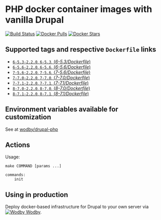 # PHP docker container images with vanilla Drupal

[![Build Status](https://travis-ci.org/wodby/drupal.svg?branch=master)](https://travis-ci.org/wodby/drupal)
[![Docker Pulls](https://img.shields.io/docker/pulls/wodby/drupal.svg)](https://hub.docker.com/r/wodby/drupal)
[![Docker Stars](https://img.shields.io/docker/stars/wodby/drupal.svg)](https://hub.docker.com/r/wodby/drupal)

## Supported tags and respective `Dockerfile` links

- [`6-5.3-2.2.0`, `6-5.3`, (*6-5.3/Dockerfile*)](https://github.com/wodby/drupal/tree/master/6/5.3/Dockerfile)
- [`6-5.6-2.2.0`, `6-5.6`, (*6-5.6/Dockerfile*)](https://github.com/wodby/drupal/tree/master/6/5.6/Dockerfile)
- [`7-5.6-2.2.0`, `7-5.6`, (*7-5.6/Dockerfile*)](https://github.com/wodby/drupal/tree/master/7/5.6/Dockerfile)
- [`7-7.0-2.2.0`, `7-7.0`, (*7-7.0/Dockerfile*)](https://github.com/wodby/drupal/tree/master/7/7.0/Dockerfile)
- [`7-7.1-2.2.0`, `7-7.1`, (*7-7.1/Dockerfile*)](https://github.com/wodby/drupal/tree/master/7/7.1/Dockerfile)
- [`8-7.0-2.2.0`, `8-7.0`, (*8-7.0/Dockerfile*)](https://github.com/wodby/drupal/tree/master/8/7.0/Dockerfile)
- [`8-7.1-2.2.0`, `8-7.1`, (*8-7.1/Dockerfile*)](https://github.com/wodby/drupal/tree/master/8/7.1/Dockerfile)

## Environment variables available for customization

See at [wodby/drupal-php](https://github.com/wodby/drupal-php)

## Actions

Usage:

```
make COMMAND [params ...]
 
commands:
    init
```

## Using in production

Deploy docker-based infrastructure for Drupal to your own server via [![Wodby](https://www.google.com/s2/favicons?domain=wodby.com) Wodby](https://wodby.com).
